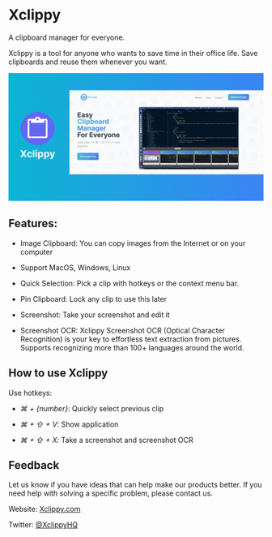 # Xclippy

A clipboard manager for everyone.

Xclippy is a tool for anyone who wants to save time in their office life. Save clipboards and reuse them whenever you want.

![Xclippy](banner.png "Xclippy")

## Features:

- Image Clipboard: You can copy images from the Internet or on your computer

- Support MacOS, Windows, Linux

- Quick Selection: Pick a clip with hotkeys or the context menu bar.

- Pin Clipboard: Lock any clip to use this later

- Screenshot: Take your screenshot and edit it

- Screenshot OCR: Xclippy Screenshot OCR (Optical Character Recognition) is your key to effortless text extraction from pictures. Supports recognizing more than 100+ languages around the world.

## How to use Xclippy

Use hotkeys:

- *⌘ + {number}*: Quickly select previous clip

- *⌘ + ⇧ + V*: Show application

- *⌘ + ⇧ + X*: Take a screenshot and screenshot OCR

## Feedback

Let us know if you have ideas that can help make our products better. If you need help with solving a specific problem, please contact us.

Website: [Xclippy.com](https://xclippy.com/)

Twitter: [@XclippyHQ](https://twitter.com/XclippyHQ)
